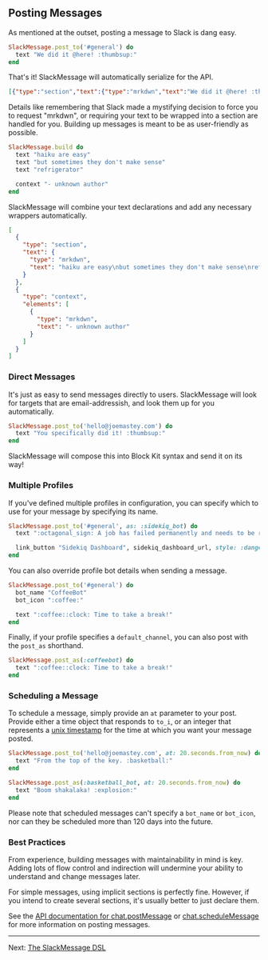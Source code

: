 ## Posting Messages

As mentioned at the outset, posting a message to Slack is dang easy.

```ruby
SlackMessage.post_to('#general') do
  text "We did it @here! :thumbsup:"
end
```

That's it! SlackMessage will automatically serialize for the API.

```json
[{"type":"section","text":{"type":"mrkdwn","text":"We did it @here! :thumbsup:"}}]
```

Details like remembering that Slack made a mystifying decision to force you to
request "mrkdwn", or requiring your text to be wrapped into a section are
handled for you. Building up messages is meant to be as user-friendly as
possible.

```ruby
SlackMessage.build do
  text "haiku are easy"
  text "but sometimes they don't make sense"
  text "refrigerator"

  context "- unknown author"
end
```

SlackMessage will combine your text declarations and add any necessary wrappers
automatically.

```json
[
  {
    "type": "section",
    "text": {
      "type": "mrkdwn",
      "text": "haiku are easy\nbut sometimes they don't make sense\nrefrigerator"
    }
  },
  {
    "type": "context",
    "elements": [
      {
        "type": "mrkdwn",
        "text": "- unknown author"
      }
    ]
  }
]
```

### Direct Messages

It's just as easy to send messages directly to users. SlackMessage will look
for targets that are email-addressish, and look them up for you automatically.

```ruby
SlackMessage.post_to('hello@joemastey.com') do
  text "You specifically did it! :thumbsup:"
end
```

SlackMessage will compose this into Block Kit syntax and send it on its way!

### Multiple Profiles

If you've defined multiple profiles in configuration, you can specify which to
use for your message by specifying its name.

```ruby
SlackMessage.post_to('#general', as: :sidekiq_bot) do
  text ":octagonal_sign: A job has failed permanently and needs to be rescued."

  link_button "Sidekiq Dashboard", sidekiq_dashboard_url, style: :danger
end
```

You can also override profile bot details when sending a message.

```ruby
SlackMessage.post_to('#general') do
  bot_name "CoffeeBot"
  bot_icon ":coffee:"

  text ":coffee::clock: Time to take a break!"
end
```

Finally, if your profile specifies a `default_channel`, you can also post with
the `post_as` shorthand.

```ruby
SlackMessage.post_as(:coffeebot) do
  text ":coffee::clock: Time to take a break!"
end
```

### Scheduling a Message

To schedule a message, simply provide an `at` parameter to your post. Provide
either a time object that responds to `to_i`, or an integer that represents a
[unix timestamp](https://en.wikipedia.org/wiki/Unix_time) for the time at which
you want your message posted.

```ruby
SlackMessage.post_to('hello@joemastey.com', at: 20.seconds.from_now) do
  text "From the top of the key. :basketball:"
end

SlackMessage.post_as(:basketball_bot, at: 20.seconds.from_now) do
  text "Boom shakalaka! :explosion:"
end
```

Please note that scheduled messages can't specify a `bot_name` or `bot_icon`,
nor can they be scheduled more than 120 days into the future.

### Best Practices

From experience, building messages with maintainability in mind is key. Adding
lots of flow control and indirection will undermine your ability to understand
and change messages later.

For simple messages, using implicit sections is perfectly fine. However, if you
intend to create several sections, it's usually better to just declare them.

See the [API documentation for
chat.postMessage](https://api.slack.com/methods/chat.postMessage) or
[chat.scheduleMessage](https://api.slack.com/methods/chat.scheduleMessage) for
more information on posting messages.

---

Next: [The SlackMessage DSL](https://jmmastey.github.io/slack_message/03_message_dsl)
